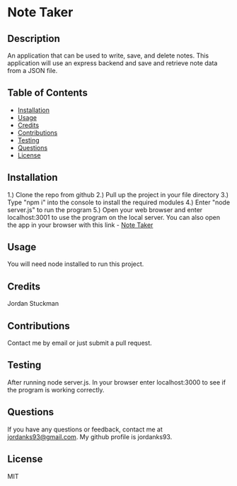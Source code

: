 # Note Taker

  ## Description
  An application that can be used to write, save, and delete notes. This application will use an express backend and save and retrieve note data from a JSON file.

  ## Table of Contents
  * [Installation](#installation)
  * [Usage](#usage)
  * [Credits](#credits)
  * [Contributions](#contributions)
  * [Testing](#testing)
  * [Questions](#questions)
  * [License](#license)
   
  ## Installation
  1.) Clone the repo from github 2.) Pull up the project in your file directory 3.) Type "npm i" into the console to install the required modules 4.) Enter "node server.js" to run the program 5.) Open your web browser and enter localhost:3001 to use the program on the local server. You can also open the app in your browser with this link - [Note Taker](https://protected-citadel-64783.herokuapp.com/)

  ## Usage
  You will need node installed to run this project.
  ## Credits
  Jordan Stuckman
  ## Contributions
  Contact me by email or just submit a pull request.
  ## Testing
  After running node server.js. In your browser enter localhost:3000 to see if the program is working correctly.
  ## Questions
  If you have any questions or feedback, contact me at jordanks93@gmail.com.
  My github profile is jordanks93.
  ## License
  MIT